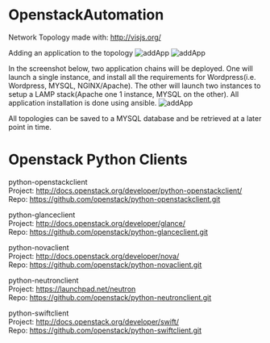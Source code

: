 # OpenstackAutomation
Network Topology made with: http://visjs.org/

Adding an application to the topology
![addApp](https://i.gyazo.com/2d9b9cb926f53b23c8f655421036115c.png "Adding an application to the topology")
![addApp](https://i.gyazo.com/bc8db32edcc8f95a4949a1d8a9846aef.gif "Adding an application to the topology")


In the screenshot below, two application chains will be deployed. One will launch a single instance, and install all the requirements for Wordpress(i.e. Wordpress, MYSQL, NGINX/Apache). The other will launch two instances to setup a LAMP stack(Apache one 1 instance, MYSQL on the other). All application installation is done using ansible.
 ![addApp](https://i.gyazo.com/0027ab63c85627a5213df3c512a552e6.png "Adding an application to the topology")

All topologies can be saved to a MYSQL database and be retrieved at a later point in time. 

# Openstack Python Clients

python-openstackclient  
Project: http://docs.openstack.org/developer/python-openstackclient/  
Repo: https://github.com/openstack/python-openstackclient.git  

python-glanceclient  
Project: http://docs.openstack.org/developer/glance/  
Repo: https://github.com/openstack/python-glanceclient.git  

python-novaclient  
Project: http://docs.openstack.org/developer/nova/  
Repo: https://github.com/openstack/python-novaclient.git  

python-neutronclient  
Project: https://launchpad.net/neutron  
Repo: https://github.com/openstack/python-neutronclient.git  

python-swiftclient  
Project: http://docs.openstack.org/developer/swift/  
Repo: https://github.com/openstack/python-swiftclient.git  
